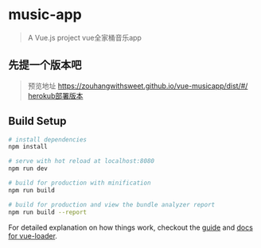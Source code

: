 # music-app

> A Vue.js project
> vue全家桶音乐app

## 先提一个版本吧
>预览地址
> https://zouhangwithsweet.github.io/vue-musicapp/dist/#/  
> [herokub部署版本](https://fierce-basin-90527.herokuapp.com/#/singer)

## Build Setup

``` bash
# install dependencies
npm install

# serve with hot reload at localhost:8080
npm run dev

# build for production with minification
npm run build

# build for production and view the bundle analyzer report
npm run build --report
```

For detailed explanation on how things work, checkout the [guide](http://vuejs-templates.github.io/webpack/) and [docs for vue-loader](http://vuejs.github.io/vue-loader).
